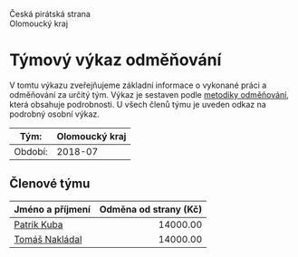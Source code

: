 Česká pirátská strana  
Olomoucký kraj

Týmový výkaz odměňování
===========================

V tomtu výkazu zveřejňujeme základní informace o vykonané práci a odměňování
za určitý tým. Výkaz je sestaven podle [metodiky odměňování][metodika],
která obsahuje podrobnosti. U všech členů týmu je uveden odkaz na podrobný osobní výkaz.

Tým:                     | Olomoucký kraj
-----------------------  | --------------------
Období:                  | 2018-07

Členové týmu
--------------

| Jméno a příjmení                  |   Odměna od strany (Kč) |
|:----------------------------------|------------------------:|
| [Patrik Kuba](patrik-kuba/)       |                14000.00 |
| [Tomáš Nakládal](tomas-nakladal/) |                14000.00 |


[metodika]: https://redmine.pirati.cz/projects/po/wiki/Odmenovani
